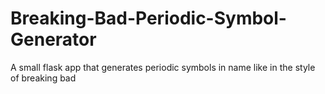 # Breaking-Bad-Periodic-Symbol-Generator
A small flask app that generates periodic symbols in name like in the style of breaking bad
